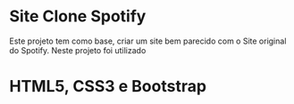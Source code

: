 # Site Clone Spotify
 Este projeto tem como base, criar um site bem parecido com o Site original do Spotify. Neste projeto foi utilizado 
 
 # HTML5, CSS3 e Bootstrap
